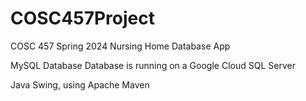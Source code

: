 # COSC457Project

COSC 457 Spring 2024 
Nursing Home Database App

MySQL Database 
Database is running on a Google Cloud SQL Server

Java Swing, using Apache Maven
